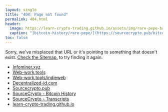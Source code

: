 ```yaml
---
layout: single
title: "404: Page not found"
permalink: 404.html
header:
  image: https://learn-crypto-trading.github.io/assets/img/rare-pepe-banner.jpg
  caption: "[bitcoin-history/rare-pepe/](https://sourcecrypto.pub/bitcoin-history/rare-pepe/) - [reddup.co/r/rarepepemarket](https://www.reddup.co/r/rarepepemarket)"
toc: false
---
```


<p class="lead">Sorry, we've misplaced that URL or it's pointing to something that doesn't exist. <a href="https://learn-crypto-trading.github.io/sitemap/">Check the Sitemap.</a> to try finding it again.</p>

<p><ul>
  <li><a href="https://infominer.xyz">Infominer.xyz</a></li>
  <li><a href="https://web-work.tools/">Web-work.tools</a></li>
  <li><a href="https://web-work.tools/indieweb/">Web-work.tools/indieweb</a></li>
  <li><a href="https://decentralized-id.com/">Decentralized-id.com</a></li>
  <li><a href="https://sourcecrypto.pub/">Sourcecrypto.pub</a></li>
  <li><a href="https://sourcecrypto.pub/posts/history/">SourceCrypto - Bitcoin History</a></li>
  <li><a href="https://sourcecrypto.pub/posts/transcripts/">SourceCrypto - Transcripts</a></li>
  <li><a href="https://learn-crypto-trading.github.io/">learn-crypto-trading.github.io</a></li>
</ul></p>
